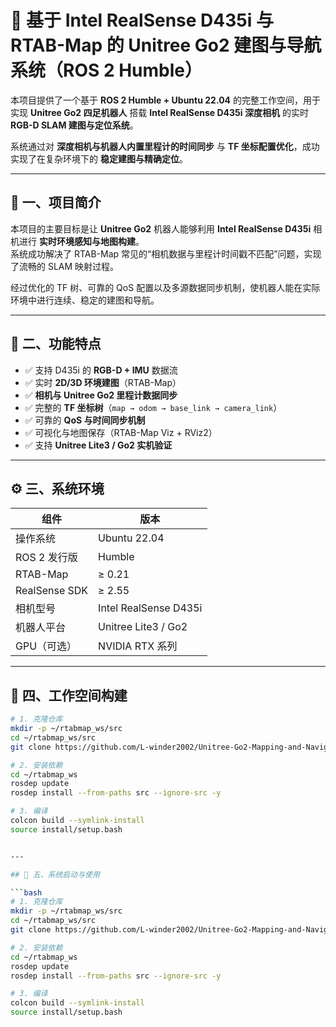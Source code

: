 # 🦾 基于 Intel RealSense D435i 与 RTAB-Map 的 Unitree Go2 建图与导航系统（ROS 2 Humble）

本项目提供了一个基于 **ROS 2 Humble + Ubuntu 22.04** 的完整工作空间，用于实现 **Unitree Go2 四足机器人** 搭载 **Intel RealSense D435i 深度相机** 的实时 **RGB-D SLAM 建图与定位系统**。  

系统通过对 **深度相机与机器人内置里程计的时间同步** 与 **TF 坐标配置优化**，成功实现了在复杂环境下的 **稳定建图与精确定位**。

---

## 🚀 一、项目简介

本项目的主要目标是让 **Unitree Go2** 机器人能够利用 **Intel RealSense D435i** 相机进行 **实时环境感知与地图构建**。  
系统成功解决了 RTAB-Map 常见的“相机数据与里程计时间戳不匹配”问题，实现了流畅的 SLAM 映射过程。  

经过优化的 TF 树、可靠的 QoS 配置以及多源数据同步机制，使机器人能在实际环境中进行连续、稳定的建图和导航。

---

## 🧩 二、功能特点

- ✅ 支持 D435i 的 **RGB-D + IMU** 数据流  
- ✅ 实时 **2D/3D 环境建图**（RTAB-Map）  
- ✅ **相机与 Unitree Go2 里程计数据同步**  
- ✅ 完整的 **TF 坐标树**（`map → odom → base_link → camera_link`）  
- ✅ 可靠的 **QoS 与时间同步机制**  
- ✅ 可视化与地图保存（RTAB-Map Viz + RViz2）  
- ✅ 支持 **Unitree Lite3 / Go2 实机验证**

---

## ⚙️ 三、系统环境

| 组件 | 版本 |
|------|------|
| 操作系统 | Ubuntu 22.04 |
| ROS 2 发行版 | Humble |
| RTAB-Map | ≥ 0.21 |
| RealSense SDK | ≥ 2.55 |
| 相机型号 | Intel RealSense D435i |
| 机器人平台 | Unitree Lite3 / Go2 |
| GPU（可选） | NVIDIA RTX 系列 |

---

## 🧠 四、工作空间构建

```bash
# 1. 克隆仓库
mkdir -p ~/rtabmap_ws/src
cd ~/rtabmap_ws/src
git clone https://github.com/L-winder2002/Unitree-Go2-Mapping-and-Navigation-Using-Intel-RealSense-D435i-and-RTAB-Map.git

# 2. 安装依赖
cd ~/rtabmap_ws
rosdep update
rosdep install --from-paths src --ignore-src -y

# 3. 编译
colcon build --symlink-install
source install/setup.bash


---

## 🔧 五、系统启动与使用

```bash
# 1. 克隆仓库
mkdir -p ~/rtabmap_ws/src
cd ~/rtabmap_ws/src
git clone https://github.com/L-winder2002/Unitree-Go2-Mapping-and-Navigation-Using-Intel-RealSense-D435i-and-RTAB-Map.git

# 2. 安装依赖
cd ~/rtabmap_ws
rosdep update
rosdep install --from-paths src --ignore-src -y

# 3. 编译
colcon build --symlink-install
source install/setup.bash